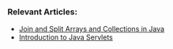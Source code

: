 ### Relevant Articles:
- [Join and Split Arrays and Collections in Java](http://www.nklkarthi.com/java-join-and-split)
- [Introduction to Java Servlets](http://www.nklkarthi.com/intro-to-servlets)
